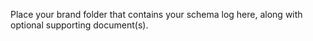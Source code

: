 Place your brand folder that contains your schema log here, along with optional supporting document(s).
